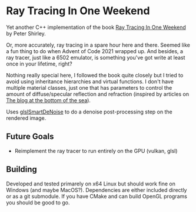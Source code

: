 # Ray Tracing In One Weekend

Yet another C++ implementation of the book [Ray Tracing In One Weekend](https://raytracing.github.io/) by Peter Shirley.

Or, more accurately, ray tracing in a spare hour here and there. Seemed like a fun thing to do when Advent of Code 2021 wrapped up. And besides, a ray tracer, just like a 6502 emulator, is something you've got write at least once in your lifetime, right?

Nothing really special here, I followed the book quite closely but I tried to avoid using inheritance hierarchies and virtual functions. I don't have multiple material classes, just one that has parameters to control the amount of diffuse/specular reflection and refraction (inspired by articles on [The blog at the bottom of the sea](https://blog.demofox.org/2020/06/14/casual-shadertoy-path-tracing-3-fresnel-rough-refraction-absorption-orbit-camera/)).

Uses [glslSmartDeNoise](https://github.com/BrutPitt/glslSmartDeNoise) to do a denoise post-processing step on the rendered image.

## Future Goals
- Reimplement the ray tracer to run entirely on the GPU (vulkan, glsl)

## Building
Developed and tested primarely on x64 Linux but should work fine on Windows (and maybe MacOS?).
Dependencies are either included directly or as a git submodule. If you have CMake and can build OpenGL programs you should be good to go.
